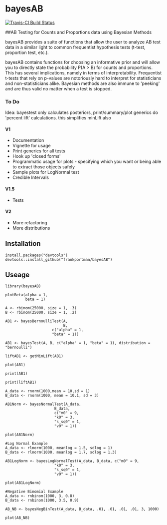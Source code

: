 # bayesAB

[![Travis-CI Build Status](https://travis-ci.org/FrankPortman/bayesAB.svg?branch=master)](https://travis-ci.org/FrankPortman/bayesAB)

##AB Testing for Counts and Proportions data using Bayesian Methods

bayesAB provides a suite of functions that allow the user to analyze
AB test data in a similar light to common frequentist hypothesis tests
(t-test, proportion test, etc.).

bayesAB contains functions for choosing an informative prior and will
allow you to directly state the probability P(A > B) for counts and
proportions. This has several implications, namely in terms of
interpretability. Frequentist t-tests that rely on p-values are
notoriously hard to interpret for statisticians and non-statisticians
alike. Bayesian methods are also immune to 'peeking' and are thus
valid no matter when a test is stopped.

### To Do

Idea: bayestest only calculates posteriors, print/summary/plot generics do 'percent lift' calculations. this simplifies minLift also

#### V1

- Documentation
- Vignette for usage
- Print generics for all tests
- Hook up 'closed forms'
- Programmatic usage for plots - specifying which you want or being able to extract those objects safely
- Sample plots for LogNormal test
- Credible Intervals

#### V1.5

- Tests

#### V2

- More refactoring
- More distributions

## Installation

```{r}
install.packages("devtools")
devtools::install_github("frankportman/bayesAB")
```

## Useage

```{r}
library(bayesAB)

plotBeta(alpha = 1,
         beta = 1)
         
A <- rbinom(25000, size = 1, .3)
B <- rbinom(25000, size = 1, .2)

AB1 <- bayesBernoulliTest(A,
                          B,
                     c("alpha" = 1,
                     "beta" = 1))
                     
AB1 <- bayesTest(A, B, c("alpha" = 1, "beta" = 1), distribution = "bernoulli")

liftAB1 <- getMinLift(AB1)

plot(AB1)
 
print(AB1)

print(liftAB1)

A_data <- rnorm(1000,mean = 10,sd = 1)
B_data <- rnorm(1000, mean = 10.1, sd = 3)

AB1Norm <- bayesNormalTest(A_data,
                      B_data,
                      c("m0" = 9,
                      "k0" = 3,
                      "s_sq0" = 1,
                      "v0" = 1))
                      
plot(AB1Norm)

#Log Normal Example
A_data <- rlnorm(1000, meanlog = 1.5, sdlog = 1)
B_data <- rlnorm(1000, meanlog = 1.7, sdlog = 1.3)

AB1LogNorm <- bayesLogNormalTest(A_data, B_data, c("m0" = 9,
                      "k0" = 3,
                      "s_sq0" = 1,
                      "v0" = 1))

plot(AB1LogNorm)

#Negative Binomial Example
A_data <- rnbinom(1000, 3, 0.8)
B_data <- rnbinom(1000, 3.5, 0.9)

AB_NB <- bayesNegBinTest(A_data, B_data, .01, .01, .01, .01, 3, 1000)

plot(AB_NB)

```